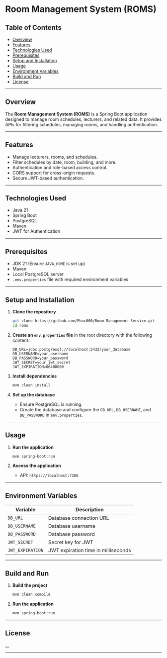 
# Room Management System (ROMS)

## Table of Contents
- [Overview](#overview)
- [Features](#features)
- [Technologies Used](#technologies-used)
- [Prerequisites](#prerequisites)
- [Setup and Installation](#setup-and-installation)
- [Usage](#usage)
- [Environment Variables](#environment-variables)
- [Build and Run](#build-and-run)
- [License](#license)

---

## Overview
The **Room Management System (ROMS)** is a Spring Boot application designed to manage room schedules, lecturers, and related data. It provides APIs for filtering schedules, managing rooms, and handling authentication.

---

## Features
- Manage lecturers, rooms, and schedules.
- Filter schedules by date, room, building, and more.
- Authentication and role-based access control.
- CORS support for cross-origin requests.
- Secure JWT-based authentication.

---

## Technologies Used
- Java 21
- Spring Boot
- PostgreSQL
- Maven
- JWT for Authentication

---

## Prerequisites
- JDK 21 (Ensure `JAVA_HOME` is set up)
- Maven
- Local PostgreSQL server
- `.env.properties` file with required environment variables

---

## Setup and Installation

1. **Clone the repository**
   ```bash
   git clone https://github.com/Phuc000/Room-Management-Service.git
   cd roms
   ```

2. **Create an `env.properties` file** in the root directory with the following content:
   ```properties
   DB_URL=jdbc:postgresql://localhost:5432/your_database
   DB_USERNAME=your_username
   DB_PASSWORD=your_password
   JWT_SECRET=your_jwt_secret
   JWT_EXPIRATION=86400000
   ```

3. **Install dependencies**
   ```bash
   mvn clean install
   ```

4. **Set up the database**
    - Ensure PostgreSQL is running.
    - Create the database and configure the `DB_URL`, `DB_USERNAME`, and `DB_PASSWORD` in `env.properties`.

---

## Usage

1. **Run the application**
   ```bash
   mvn spring-boot:run
   ```

2. **Access the application**
    - API: `https://localhost:7288`

---

## Environment Variables

| Variable         | Description                           |
|------------------|---------------------------------------|
| `DB_URL`         | Database connection URL               |
| `DB_USERNAME`    | Database username                     |
| `DB_PASSWORD`    | Database password                     |
| `JWT_SECRET`     | Secret key for JWT                    |
| `JWT_EXPIRATION` | JWT expiration time in milliseconds   |

---

## Build and Run

1. **Build the project**
   ```bash
   mvn clean compile
   ```

2. **Run the application**
   ```bash
   mvn spring-boot:run
   ```

---

## License
__

---
